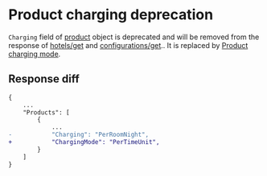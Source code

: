 # Product charging deprecation
`Charging` field of [product](../operations.md#product) object is deprecated and will be removed from the response of [hotels/get](../operations.md#get-hotels) and [configurations/get](../operations.md#get-configuration).. It is replaced by [Product charging mode](../operations.md#product-charging-mode).

## Response diff

```diff
{
    ...
    "Products": [
        {
            ...
-           "Charging": "PerRoomNight",
+           "ChargingMode": "PerTimeUnit",
        }
    ]
}
```
